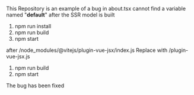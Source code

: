 
This Repository is an example of a bug in about.tsx cannot find a variable named "__default__" after the SSR model is built
1.  npm run  install
2.  npm run build
2.  npm start


after /node_modules/@vitejs/plugin-vue-jsx/index.js Replace with /plugin-vue-jsx.js
1.  npm run build
2.  npm start

The bug has been fixed


